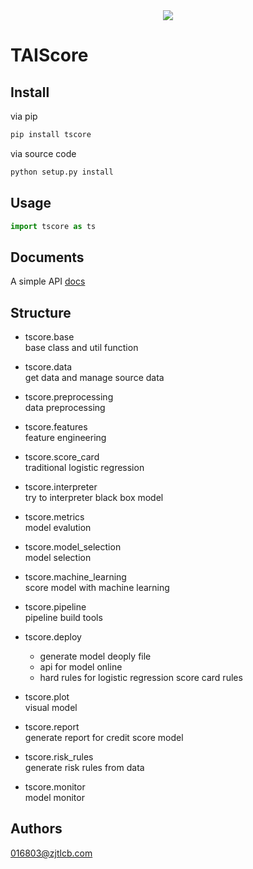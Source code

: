 <div align="center">
    <img src="http://10.3.200.67/coremail/s?sid=CAKVjXKKrYOAcXBYyiKKTFKTsNCxgjqc&func=getInsidePageLogoData" />
</div>


# TAIScore
   

## Install
via pip
```bash
pip install tscore
```

via source code
```bash
python setup.py install
```

## Usage
```python
import tscore as ts

```

## Documents
A simple API [docs](https://tscore.readthedocs.io/en/latest)

## Structure
- tscore.base  
base class and util function

- tscore.data  
get data and manage source data

- tscore.preprocessing  
data preprocessing  

- tscore.features  
feature engineering  

- tscore.score_card  
traditional logistic regression

- tscore.interpreter  
try to interpreter  black box model

- tscore.metrics  
model evalution

- tscore.model_selection  
model selection

- tscore.machine_learning  
score model with machine learning 

- tscore.pipeline  
pipeline build tools

- tscore.deploy  
    - generate model deoply file
    - api for model online  
    - hard rules for logistic regression score card rules

- tscore.plot  
visual model

- tscore.report  
generate report for credit score model

- tscore.risk_rules  
generate risk rules from data 

- tscore.monitor  
model monitor

## Authors
016803@zjtlcb.com